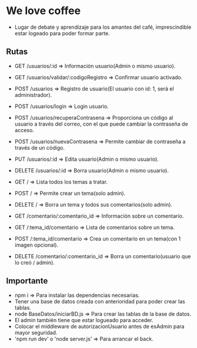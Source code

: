 # We love coffee

- Lugar de debate y aprendizaje para los amantes del café, imprescindible estar logeado para poder formar parte.

## Rutas

- GET /usuarios/:id => Información usuario(Admin o mismo usuario).
- GET /usuarios/validar/:codigoRegistro => Confirmar usuario activado.
- POST /usuarios => Registro de usuario(El usuario con id: 1, será el administrador).
- POST /usuarios/login => Login usuario.
- POST /usuarios/recuperaContrasena => Proporciona un código al usuario a través del correo, con el que puede cambiar la contraseña de acceso.
- POST /usuarios/nuevaContrasena => Permite cambiar de contraseña a través de un código.
- PUT /usuarios/:id => Edita usuario(Admin o mismo usuario).
- DELETE /usuarios/:id => Borra usuario(Admin o mismo usuario).

- GET / => Lista todos los temas a tratar.
- POST / => Permite crear un tema(solo admin).
- DELETE / => Borra un tema y todos sus comentarios(solo admin).

- GET /comentario/:comentario_id => Información sobre un comentario.
- GET /:tema_id/comentario => Lista de comentarios sobre un tema.
- POST /:tema_id/comentario => Crea un comentario en un tema(con 1 imagen opcional).
- DELETE /comentario/:comentario_id => Borra un comentario(usuario que lo creó / admin).

## Importante

- npm i => Para instalar las dependencias necesarias.
- Tener una base de datos creada con anterioridad para poder crear las tablas.
- node BaseDatos/iniciarBD.js => Para crear las tablas de la base de datos.
- El admin también tiene que estar logueado para acceder.
- Colocar el middleware de autorizacionUsuario antes de esAdmin para mayor seguridad.
- 'npm run dev' o 'node server.js' => Para arrancar el back.
